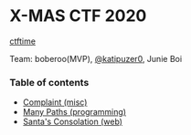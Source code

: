 # X-MAS CTF 2020

[ctftime](https://ctftime.org/event/1197)

Team: boberoo(MVP), [@katipuzer0](https://twitter.com/katipuzer0), Junie Boi

### Table of contents

* [Complaint (misc)](https://github.com/bobschiffer/X-MAS-CTF-2020-Writeups/tree/master/complaint)
* [Many Paths (programming)](https://github.com/bobschiffer/X-MAS-CTF-2020-Writeups/tree/master/many_paths)
* [Santa's Consolation (web)](https://github.com/bobschiffer/X-MAS-CTF-2020-Writeups/tree/master/santas_consolation)
